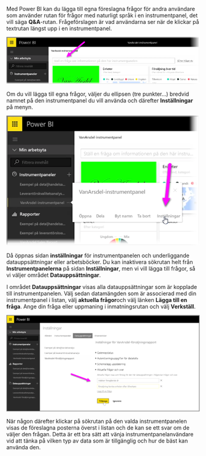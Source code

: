 Med Power BI kan du lägga till egna föreslagna frågor för andra användare som använder rutan för frågor med naturligt språk i en instrumentpanel, det vill säga **Q&A**-rutan. Frågeförslagen är vad användarna ser när de klickar på textrutan längst upp i en instrumentpanel.

![](media/4-3a-suggested-questions/4-3a_1.png)

Om du vill lägga till egna frågor, väljer du ellipsen (tre punkter...) bredvid namnet på den instrumentpanel du vill använda och därefter **Inställningar** på menyn.

![](media/4-3a-suggested-questions/4-3a_2.png)

 Då öppnas sidan **inställningar** för instrumentpanelen och underliggande datauppsättningar eller arbetsböcker. Du kan inaktivera sökrutan helt från **Instrumentpanelerna** på sidan **Inställningar**, men vi vill lägga till frågor, så vi väljer området **Datauppsättningar**.

I området **Datauppsättningar** visas alla datauppsättningar som är kopplade till instrumentpanelen. Välj sedan datamängden som är associerad med din instrumentpanel i listan, välj **aktuella frågor**och välj länken **Lägga till en fråga**. Ange din fråga eller uppmaning i inmatningsrutan och välj **Verkställ**.

![](media/4-3a-suggested-questions/4-3a_3.png)

När någon därefter klickar på sökrutan på den valda instrumentpanelen visas de föreslagna posterna överst i listan och de kan se ett svar om de väljer den frågan. Detta är ett bra sätt att vänja instrumentpanelanvändare vid att tänka på vilken typ av data som är tillgänglig och hur de bäst kan använda den.

